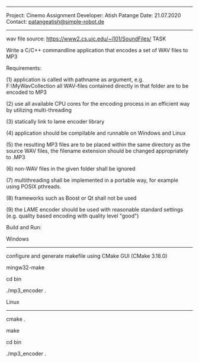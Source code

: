 ********************
Project: Cinemo Assignment
Developer: Atish Patange
Date: 21.07.2020
Contact: patangeatish@simple-robot.de
********************

wav file source: https://www2.cs.uic.edu/~i101/SoundFiles/
TASK

Write a C/C++ commandline application that encodes a set of WAV files to MP3

Requirements:

(1) application is called with pathname as argument, e.g. <applicationname> F:\MyWavCollection all WAV-files contained directly in that folder are to be encoded to MP3

(2) use all available CPU cores for the encoding process in an efficient way by utilizing multi-threading

(3) statically link to lame encoder library

(4) application should be compilable and runnable on Windows and Linux

(5) the resulting MP3 files are to be placed within the same directory as the source WAV files, the filename extension should be changed appropriately to .MP3

(6) non-WAV files in the given folder shall be ignored

(7) multithreading shall be implemented in a portable way, for example using POSIX pthreads.

(8) frameworks such as Boost or Qt shall not be used

(9) the LAME encoder should be used with reasonable standard settings (e.g. quality based encoding with quality level "good")


Build and Run:

Windows

------------

configure and generate makefile using CMake GUI (CMake 3.18.0)

mingw32-make

cd bin

./mp3_encoder .


Linux

------------

cmake .

make

cd bin

./mp3_encoder .
